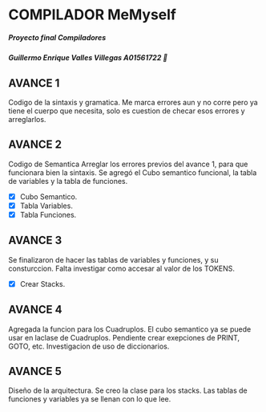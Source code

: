 # COMPILADOR MeMyself     
##### *Proyecto final Compiladores*
##### Guillermo Enrique Valles Villegas A01561722 :pizza:

## AVANCE 1 
Codigo de la sintaxis y gramatica.
Me marca errores aun y no corre pero ya tiene el cuerpo que necesita,
solo es cuestion de checar esos errores y arreglarlos.

## AVANCE 2
Codigo de Semantica
Arreglar los errores previos del avance 1, para que funcionara bien la sintaxis.
Se agregó el Cubo semantico funcional, la tabla de variables y la tabla de funciones.
- [x] Cubo Semantico.
- [x] Tabla Variables.
- [x] Tabla Funciones.

## AVANCE 3
Se finalizaron de hacer las tablas de variables y funciones, y su consturccion.
Falta investigar como accesar al valor de los TOKENS.
- [x] Crear Stacks.

## AVANCE 4
Agregada la funcion para los Cuadruplos.
El cubo semantico ya se puede usar en laclase de Cuadruplos. Pendiente crear exepciones de PRINT, GOTO, etc.
Investigacion de uso de diccionarios.

## AVANCE 5
Diseño de la arquitectura.
Se creo la clase para los stacks.
Las tablas de funciones y variables ya se llenan con lo que lee.
